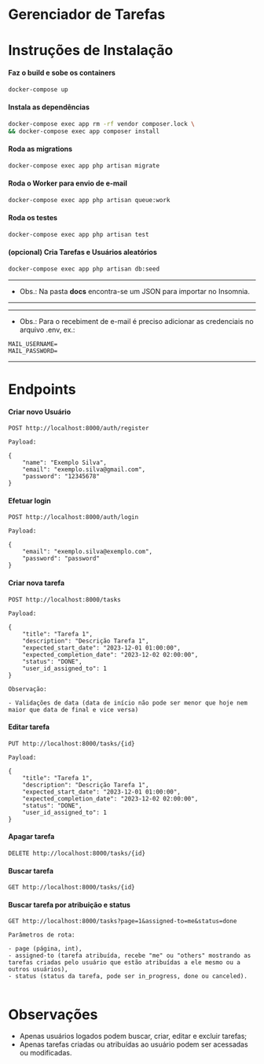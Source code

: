 # Gerenciador de Tarefas

# Instruções de Instalação

#### Faz o build e sobe os containers
``` bash
docker-compose up
```
#### Instala as dependências
``` bash
docker-compose exec app rm -rf vendor composer.lock \
&& docker-compose exec app composer install
```
#### Roda as migrations
``` bash
docker-compose exec app php artisan migrate
```
#### Roda o Worker para envio de e-mail
``` bash
docker-compose exec app php artisan queue:work
```
#### Roda os testes
``` bash
docker-compose exec app php artisan test
```
#### (opcional) Cria Tarefas e Usuários aleatórios
``` bash
docker-compose exec app php artisan db:seed
```
---
* Obs.: Na pasta **docs** encontra-se um JSON para importar no Insomnia. 
---

---
* Obs.: Para o recebiment de e-mail é preciso adicionar as credenciais no arquivo .env, ex.:

``` 
MAIL_USERNAME=
MAIL_PASSWORD=
```
---
#  Endpoints
#### Criar novo Usuário
```
POST http://localhost:8000/auth/register

Payload:

{
	"name": "Exemplo Silva",
	"email": "exemplo.silva@gmail.com",
	"password": "12345678"
}
```
#### Efetuar login
```
POST http://localhost:8000/auth/login

Payload:

{
	"email": "exemplo.silva@exemplo.com",
	"password": "password"
}
```
#### Criar nova tarefa
```
POST http://localhost:8000/tasks

Payload:

{
	"title": "Tarefa 1",
	"description": "Descrição Tarefa 1",
	"expected_start_date": "2023-12-01 01:00:00",
	"expected_completion_date": "2023-12-02 02:00:00",
	"status": "DONE",
	"user_id_assigned_to": 1
}

Observação:

- Validações de data (data de início não pode ser menor que hoje nem maior que data de final e vice versa) 
```
#### Editar tarefa
```
PUT http://localhost:8000/tasks/{id}

Payload:

{
	"title": "Tarefa 1",
	"description": "Descrição Tarefa 1",
	"expected_start_date": "2023-12-01 01:00:00",
	"expected_completion_date": "2023-12-02 02:00:00",
	"status": "DONE",
	"user_id_assigned_to": 1
}
```
#### Apagar tarefa
```
DELETE http://localhost:8000/tasks/{id}
```
#### Buscar tarefa
```
GET http://localhost:8000/tasks/{id}
```
#### Buscar tarefa por atribuição e status
```
GET http://localhost:8000/tasks?page=1&assigned-to=me&status=done

Parâmetros de rota: 

- page (página, int),
- assigned-to (tarefa atribuída, recebe "me" ou "others" mostrando as tarefas criadas pelo usuário que estão atribuídas a ele mesmo ou a outros usuários),
- status (status da tarefa, pode ser in_progress, done ou canceled).  
 
```
# Observações
- Apenas usuários logados podem buscar, criar, editar e excluir tarefas;
- Apenas tarefas criadas ou atribuídas ao usuário podem ser acessadas ou modificadas.
